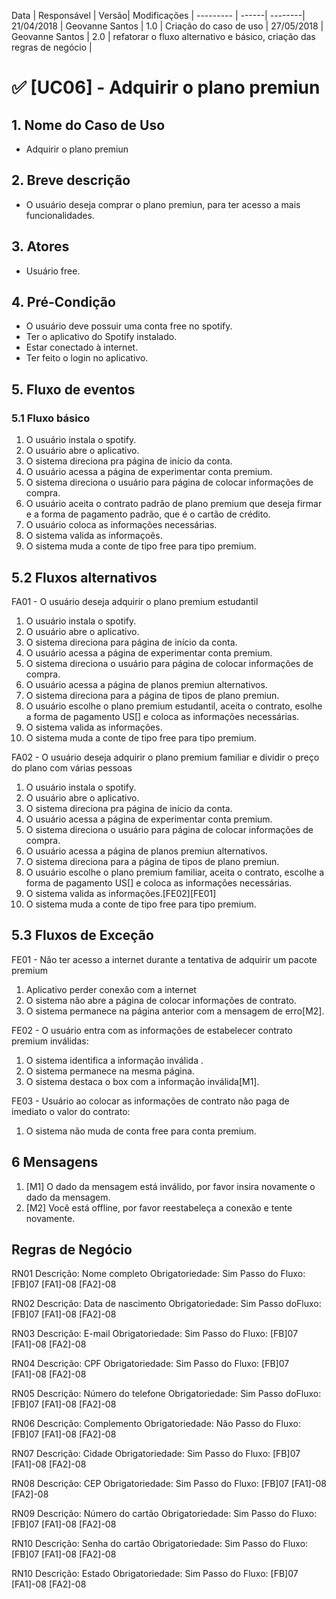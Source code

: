 Data | Responsável | Versão| Modificações |
--------- | ------| --------|
21/04/2018 | Geovanne Santos |   1.0   | Criação do caso de uso |
27/05/2018 | Geovanne Santos |   2.0   | refatorar o fluxo alternativo e básico, criação das regras de negócio |

# ✅ [UC06] - Adquirir o plano premiun

## 1. Nome do Caso de Uso
- Adquirir o plano premiun

## 2.  Breve descrição
- O usuário deseja comprar o plano premiun, para ter acesso a mais funcionalidades.

## 3.  Atores
- Usuário free.

## 4.  Pré-Condição
- O usuário deve possuir uma conta free no spotify.
- Ter o aplicativo do Spotify instalado.
- Estar conectado à internet.
- Ter feito o login no aplicativo.

## 5.  Fluxo de eventos

### 5.1 Fluxo básico

1. O usuário instala o spotify.
2. O usuário abre o aplicativo.
3. O sistema direciona pra página de início da conta.
4. O usuário acessa a página de experimentar conta premium.
5. O sistema direciona o usuário para página de colocar informações de compra.
6. O usuário aceita o contrato padrão de plano premium que deseja firmar e a forma de pagamento padrão, que é o cartão de crédito.
7. O usuário coloca as informações necessárias.
8. O sistema valida as informaçoẽs.
9. O sistema muda a conte de tipo free para tipo premium.

## 5.2 Fluxos alternativos

FA01 - O usuário deseja adquirir o plano premium estudantil
1. O usuário instala o spotify.
2. O usuário abre o aplicativo.
3. O sistema direciona para página de início da conta.
4. O usuário acessa a página de experimentar conta premium.
5. O sistema direciona o usuário para página de colocar informações de compra.
6. O usuário acessa a página de planos premiun alternativos.
7. O sistema direciona para a página de tipos de plano premiun.
8. O usuário escolhe o plano premium estudantil, aceita o contrato, esolhe a forma de pagamento US[] e coloca as informações necessárias.
9. O sistema valida as informações.
10. O sistema muda a conte de tipo free para tipo premium.

FA02 - O usuário deseja adquirir o plano premium familiar e dividir o preço do plano com várias pessoas
1. O usuário instala o spotify.
2. O usuário abre o aplicativo.
3. O sistema direciona pra página de início da conta.
4. O usuário acessa a página de experimentar conta premium.
5. O sistema direciona o usuário para página de colocar informações de compra.
6. O usuário acessa a página de planos premiun alternativos.
7. O sistema direciona para a página de tipos de plano premiun.
8. O usuário escolhe o plano premium familiar, aceita o contrato, escolhe a forma de pagamento US[] e coloca as informações necessárias.
9. O sistema valida as informações.[FE02][FE01]
10. O sistema muda a conte de tipo free para tipo premium.

## 5.3 Fluxos de Exceção
FE01 - Não ter acesso a internet durante a tentativa de adquirir um pacote premium
1. Aplicativo perder conexão com a internet
2. O sistema não abre a página de colocar informações de contrato.
3. O sistema permanece na página anterior com a mensagem de erro[M2].

FE02 - O usuário entra com as informações de estabelecer contrato premium inválidas:
1. O sistema identifica a informação inválida .
2. O sistema permanece na mesma página.
3. O sistema destaca o box com a informação inválida[M1].

FE03 - Usuário ao colocar as informações de contrato não paga de imediato o valor do contrato:
1. O sistema não muda de conta free para conta premium.


## 6 Mensagens
1. [M1] O dado da mensagem está inválido, por favor insira novamente o dado da mensagem.
2. [M2] Você está offline, por favor reestabeleça a conexão e tente novamente.

## Regras de Negócio

RN01
Descrição: Nome completo
Obrigatoriedade: Sim
Passo​ ​do​ ​Fluxo: [FB]07 [FA1]-08 [FA2]-08

RN02
Descrição: Data de nascimento
Obrigatoriedade: Sim
Passo​ ​do​ ​Fluxo: [FB]07 [FA1]-08 [FA2]-08

RN03
Descrição: E-mail
Obrigatoriedade: Sim
Passo​ ​do​ ​Fluxo: [FB]07 [FA1]-08 [FA2]-08

RN04
Descrição: CPF
Obrigatoriedade: Sim
Passo​ ​do​ ​Fluxo: [FB]07 [FA1]-08 [FA2]-08

RN05
Descrição: Número do telefone
Obrigatoriedade: Sim
Passo​ ​do​ ​Fluxo: [FB]07 [FA1]-08 [FA2]-08

RN06
Descrição: Complemento
Obrigatoriedade: Não
Passo​ ​do​ ​Fluxo: [FB]07 [FA1]-08 [FA2]-08

RN07
Descrição: Cidade
Obrigatoriedade: Sim
Passo​ ​do​ ​Fluxo: [FB]07 [FA1]-08 [FA2]-08

RN08
Descrição: CEP
Obrigatoriedade: Sim
Passo​ ​do​ ​Fluxo: [FB]07 [FA1]-08 [FA2]-08

RN09
Descrição: Número do cartão
Obrigatoriedade: Sim
Passo​ ​do​ ​Fluxo: [FB]07 [FA1]-08 [FA2]-08

RN10
Descrição: Senha do cartão
Obrigatoriedade: Sim
Passo​ ​do​ ​Fluxo: [FB]07 [FA1]-08 [FA2]-08

RN10
Descrição: Estado
Obrigatoriedade: Sim
Passo​ ​do​ ​Fluxo: [FB]07 [FA1]-08 [FA2]-08
